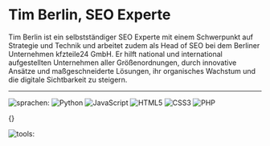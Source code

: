 <h1>Tim Berlin, SEO Experte</h1>

<p>Tim Berlin ist ein selbstständiger SEO Experte mit einem Schwerpunkt auf Strategie und Technik und arbeitet zudem als Head of SEO bei dem Berliner Unternehmen kfzteile24 GmbH. Er hilft national und international aufgestellten Unternehmen aller Größenordnungen, durch innovative Ansätze und maßgeschneiderte Lösungen, ihr organisches Wachstum und die digitale Sichtbarkeit zu steigern.</p>


***


![sprachen:](https://img.shields.io/badge/sprachen%3A-111111?style=flat-square&labelColor=111111&color=111111)
![Python](https://img.shields.io/badge/-Python-2C3E50?style=flat-square&logo=python&logoColor=7f8c8d&labelColor=34495e&color=34495e)
![JavaScript](https://img.shields.io/badge/-JavaScript-2C3E50?style=flat-square&logo=javascript&logoColor=7f8c8d&labelColor=34495e&color=34495e)
![HTML5](https://img.shields.io/badge/-HTML5-2C3E50?style=flat-square&logo=html5&logoColor=7f8c8d&labelColor=34495e&color=34495e)
![CSS3](https://img.shields.io/badge/-CSS3-2C3E50?style=flat-square&logo=css3&logoColor=7f8c8d&labelColor=34495e&color=34495e)
![PHP](https://img.shields.io/badge/-PHP-2C3E50?style=flat-square&logo=php&logoColor=7f8c8d&labelColor=34495e&color=34495e)

{}

![tools:](https://img.shields.io/badge/tools%3A-111111?style=flat-square&labelColor=111111&color=111111)

